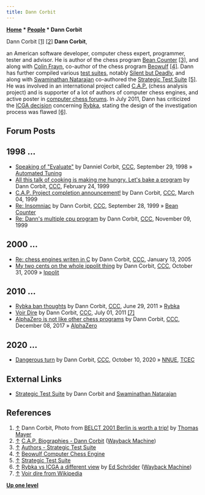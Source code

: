 ```yaml
---
title: Dann Corbit
---
```

**[Home](Home "Home") * [People](People "People") * Dann Corbit**

[](http://www.quarkchess.de/belct/) Dann Corbit <a id="cite-note-1" href="#cite-ref-1">[1]</a> <a id="cite-note-2" href="#cite-ref-2">[2]</a>
**Dann Corbit**,

an American software developer, computer chess expert, programmer, tester and advisor. He is author of the chess program [Bean Counter](index.php?title=Bean_Counter&action=edit&redlink=1 "Bean Counter (page does not exist)") <a id="cite-note-3" href="#cite-ref-3">[3]</a>, and along with [Colin Frayn](Colin_Frayn "Colin Frayn"), co-author of the chess program [Beowulf](Beowulf "Beowulf") <a id="cite-note-4" href="#cite-ref-4">[4]</a>.
Dann has further compiled various [test suites](Test_Positions "Test-Positions"), notably [Silent but Deadly](Silent_but_Deadly "Silent but Deadly"), and along with [Swaminathan Natarajan](Swaminathan_Natarajan "Swaminathan Natarajan") co-authored the [Strategic Test Suite](Strategic_Test_Suite "Strategic Test Suite") <a id="cite-note-5" href="#cite-ref-5">[5]</a>.
He was involved in an international project called [C.A.P.](index.php?title=C.A.P.&action=edit&redlink=1 "C.A.P. (page does not exist)") (chess analysis project) and is supporter of a lot of authors of computer chess engines, and active poster in [computer chess forums](Computer_Chess_Forums "Computer Chess Forums"). In July 2011, Dann has criticized the [ICGA decision](Rybka_Controversy#RybkaDecision "Rybka Controversy") concerning [Rybka](Rybka "Rybka"), stating the design of the investigation process was flawed <a id="cite-note-6" href="#cite-ref-6">[6]</a>.

## Forum Posts

## 1998 ...

- [Speaking of "Evaluate"](https://www.stmintz.com/ccc/index.php?id=28362) by Danniel Corbit, [CCC](CCC "CCC"), September 29, 1998 » [Automated Tuning](Automated_Tuning "Automated Tuning")
- [All this talk of cooking is making me hungry. Let's bake a program](https://www.stmintz.com/ccc/index.php?id=44442) by Dann Corbit, [CCC](CCC "CCC"), February 24, 1999
- [C.A.P. Project completion announcement!](https://www.stmintz.com/ccc/index.php?id=45105) by Dann Corbit, [CCC](CCC "CCC"), March 04, 1999
- [Re: Insomniac](https://www.stmintz.com/ccc/index.php?id=70925) by Dann Corbit, [CCC](CCC "CCC"), September 28, 1999 » [Bean Counter](index.php?title=Bean_Counter&action=edit&redlink=1 "Bean Counter (page does not exist)")
- [Re: Dann's multiple cpu program](https://www.stmintz.com/ccc/index.php?id=77015) by Dann Corbit, [CCC](CCC "CCC"), November 09, 1999

## 2000 ...

- [Re: chess engines writen in C](https://www.stmintz.com/ccc/index.php?id=405552) by Dann Corbit, [CCC](CCC "CCC"), January 13, 2005
- [My two cents on the whole ippolit thing](http://www.talkchess.com/forum/viewtopic.php?t=30413) by Dann Corbit, [CCC](CCC "CCC"), October 31, 2009 » [Ippolit](Ippolit "Ippolit")

## 2010 ...

- [Rybka ban thoughts](http://www.talkchess.com/forum/viewtopic.php?t=39531) by Dann Corbit, [CCC](CCC "CCC"), June 29, 2011 » [Rybka](Rybka "Rybka")
- [Voir Dire](http://www.talkchess.com/forum/viewtopic.php?t=39545) by Dann Corbit, [CCC](CCC "CCC"), July 01, 2011 <a id="cite-note-7" href="#cite-ref-7">[7]</a>
- [AlphaZero is not like other chess programs](http://www.talkchess.com/forum/viewtopic.php?t=65937) by Dann Corbit, [CCC](CCC "CCC"), December 08, 2017 » [AlphaZero](AlphaZero "AlphaZero")

## 2020 ...

- [Dangerous turn](http://www.talkchess.com/forum3/viewtopic.php?f=2&t=75358) by Dann Corbit, [CCC](CCC "CCC"), October 10, 2020 » [NNUE](NNUE "NNUE"), [TCEC](TCEC "TCEC")

## External Links

- [Strategic Test Suite](https://sites.google.com/site/strategictestsuite/) by Dann Corbit and [Swaminathan Natarajan](Swaminathan_Natarajan "Swaminathan Natarajan")

## References

1. <a id="cite-ref-1" href="#cite-note-1">↑</a> Dann Corbit, Photo from [BELCT 2001 Berlin is worth a trip!](http://www.quarkchess.de/belct/) by [Thomas Mayer](Thomas_Mayer "Thomas Mayer")
1. <a id="cite-ref-2" href="#cite-note-2">↑</a> [C.A.P. Biographies - Dann Corbit](https://web.archive.org/web/20081121101914/http://cap.connx.com/C.A.P.%20Biographies/DannCorbit.htm) ([Wayback Machine](https://en.wikipedia.org/wiki/Wayback_Machine))
1. <a id="cite-ref-3" href="#cite-note-3">↑</a> [Authors - Strategic Test Suite](https://sites.google.com/site/strategictestsuite/authors)
1. <a id="cite-ref-4" href="#cite-note-4">↑</a> [Beowulf Computer Chess Engine](http://www.frayn.net/beowulf/index.html)
1. <a id="cite-ref-5" href="#cite-note-5">↑</a> [Strategic Test Suite](https://sites.google.com/site/strategictestsuite/)
1. <a id="cite-ref-6" href="#cite-note-6">↑</a> [Rybka vs ICGA a different view](https://web.archive.org/web/20120117081610/http://www.top-5000.nl/Rybka.htm) by [Ed Schröder](Ed_Schroder "Ed Schroder") ([Wayback Machine](https://en.wikipedia.org/wiki/Wayback_Machine))
1. <a id="cite-ref-7" href="#cite-note-7">↑</a> [Voir dire from Wikipedia](https://en.wikipedia.org/wiki/Voir_dire)

**[Up one level](People "People")**

